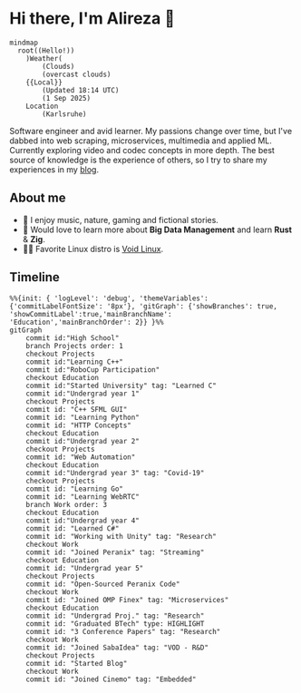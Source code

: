 Hi there, I'm Alireza :wave:
===========================
```mermaid
mindmap
  root((Hello!))
    )Weather(
        (Clouds)
        (overcast clouds)
    {{Local}}
        (Updated 18:14 UTC)
        (1 Sep 2025)
    Location
        (Karlsruhe)
```
 
Software engineer and avid learner. My passions change over time, but I've dabbed into web scraping, microservices, multimedia and applied ML. Currently exploring video and codec concepts in more depth. The best source of knowledge is the experience of others, so I try to share my experiences in my [blog](https://xosrov.github.io/).  

## About me  
- 🌱 I enjoy music, nature, gaming and fictional stories.  
- 🤔 Would love to learn more about __Big Data Management__ and learn __Rust__ & __Zig__.  
- 👨‍💻 Favorite Linux distro is [Void Linux](https://voidlinux.org/).  

## Timeline
```mermaid
%%{init: { 'logLevel': 'debug', 'themeVariables': {'commitLabelFontSize': '8px'}, 'gitGraph': {'showBranches': true, 'showCommitLabel':true,'mainBranchName': 'Education','mainBranchOrder': 2}} }%%
gitGraph
    commit id:"High School"
    branch Projects order: 1
    checkout Projects
    commit id:"Learning C++"
    commit id:"RoboCup Participation"
    checkout Education
    commit id:"Started University" tag: "Learned C"
    commit id:"Undergrad year 1"
    checkout Projects
    commit id: "C++ SFML GUI"
    commit id: "Learning Python"
    commit id: "HTTP Concepts"
    checkout Education
    commit id:"Undergrad year 2"
    checkout Projects
    commit id: "Web Automation"
    checkout Education
    commit id:"Undergrad year 3" tag: "Covid-19"
    checkout Projects
    commit id: "Learning Go"
    commit id: "Learning WebRTC"
    branch Work order: 3
    checkout Education
    commit id:"Undergrad year 4"
    commit id: "Learned C#"
    commit id: "Working with Unity" tag: "Research"
    checkout Work
    commit id: "Joined Peranix" tag: "Streaming"
    checkout Education
    commit id: "Undergrad year 5"
    checkout Projects
    commit id: "Open-Sourced Peranix Code"
    checkout Work
    commit id: "Joined OMP Finex" tag: "Microservices"
    checkout Education
    commit id: "Undergrad Proj." tag: "Research"
    commit id: "Graduated BTech" type: HIGHLIGHT
    commit id: "3 Conference Papers" tag: "Research"
    checkout Work
    commit id: "Joined SabaIdea" tag: "VOD - R&D"
    checkout Projects
    commit id: "Started Blog"
    checkout Work
    commit id: "Joined Cinemo" tag: "Embedded"
```